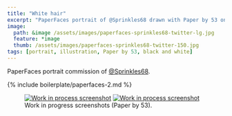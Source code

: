 ```yaml
---
title: "White hair"
excerpt: "PaperFaces portrait of @Sprinkles68 drawn with Paper by 53 on an iPad."
image: 
  path: &image /assets/images/paperfaces-sprinkles68-twitter-lg.jpg 
  feature: *image
  thumb: /assets/images/paperfaces-sprinkles68-twitter-150.jpg
tags: [portrait, illustration, Paper by 53, black and white]
---
```


PaperFaces portrait commission of [@Sprinkles68](http://twitter.com/Sprinkles68).

{% include boilerplate/paperfaces-2.md %}

<figure class="half">
	<a href="{{ site.url }}/assets/images/paperfaces-sprinkles68-process-1-lg.jpg"><img src="{{ site.url }}/assets/images/paperfaces-sprinkles68-process-1-600.jpg" alt="Work in process screenshot"></a>
	<a href="{{ site.url }}/assets/images/paperfaces-sprinkles68-process-2-lg.jpg"><img src="{{ site.url }}/assets/images/paperfaces-sprinkles68-process-2-600.jpg" alt="Work in process screenshot"></a>
	<figcaption>Work in progress screenshots (Paper by 53).</figcaption>
</figure>